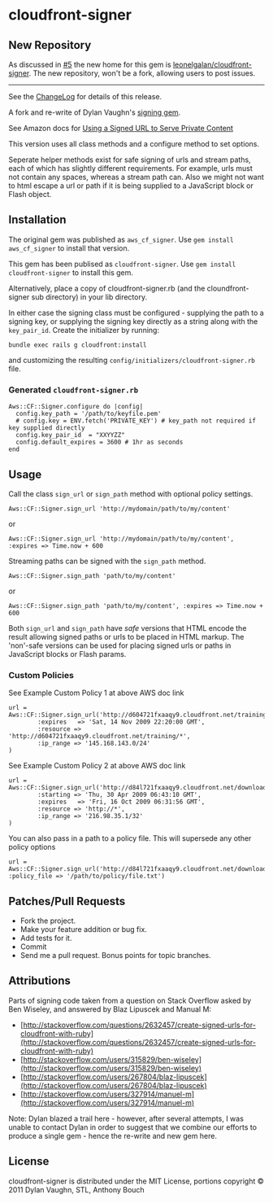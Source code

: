 # cloudfront-signer
## New Repository
As discussed in [#5](https://github.com/58bits/cloudfront-signer/pull/5) the new home for this gem is [leonelgalan/cloudfront-signer](https://github.com/leonelgalan/cloudfront-signer). The new repository, won't be a fork, allowing users to post issues. 

---

See the [ChangeLog](https://github.com/58bits/cloudfront-signer/blob/master/ChangeLog.markdown) for details of this release.

A fork and re-write of Dylan Vaughn's [signing gem](https://github.com/stlondemand/aws_cf_signer).

See Amazon docs for [Using a Signed URL to Serve Private Content](http://docs.amazonwebservices.com/AmazonCloudFront/latest/DeveloperGuide/index.html?PrivateContent.html)

This version uses all class methods and a configure method to set options.

Seperate helper methods exist for safe signing of urls and stream paths, each of which has slightly different requirements. For example, urls must not contain any spaces, whereas a stream path can. Also we might not want to html escape a url or path if it is being supplied to a JavaScript block or Flash object.

## Installation

The original gem was published as `aws_cf_signer`. Use `gem install aws_cf_signer` to install that version.

This gem has been publised as `cloudfront-signer`. Use `gem install cloudfront-signer` to install this gem.

Alternatively, place a copy of cloudfront-signer.rb (and the cloundfront-signer sub directory) in your lib directory.

In either case the signing class must be configured - supplying the path to a signing key, or supplying the signing key directly as a string along with the `key_pair_id`. Create the initializer by running:

```
bundle exec rails g cloudfront:install
```

and customizing the resulting `config/initializers/cloudfront-signer.rb` file.

### Generated `cloudfront-signer.rb`

    Aws::CF::Signer.configure do |config|
      config.key_path = '/path/to/keyfile.pem'
      # config.key = ENV.fetch('PRIVATE_KEY') # key_path not required if key supplied directly
      config.key_pair_id  = "XXYYZZ"
      config.default_expires = 3600 # 1hr as seconds
    end

## Usage

Call the class `sign_url` or `sign_path` method with optional policy settings.

    Aws::CF::Signer.sign_url 'http://mydomain/path/to/my/content'

or

    Aws::CF::Signer.sign_url 'http://mydomain/path/to/my/content', :expires => Time.now + 600

Streaming paths can be signed with the `sign_path` method.

    Aws::CF::Signer.sign_path 'path/to/my/content'

or

    Aws::CF::Signer.sign_path 'path/to/my/content', :expires => Time.now + 600


Both `sign_url` and `sign_path` have _safe_ versions that HTML encode the result allowing signed paths or urls to be placed in HTML markup. The 'non'-safe versions can be used for placing signed urls or paths in JavaScript blocks or Flash params.


### Custom Policies

See Example Custom Policy 1 at above AWS doc link

    url = Aws::CF::Signer.sign_url('http://d604721fxaaqy9.cloudfront.net/training/orientation.avi',
            :expires   => 'Sat, 14 Nov 2009 22:20:00 GMT',
            :resource => 'http://d604721fxaaqy9.cloudfront.net/training/*',
            :ip_range => '145.168.143.0/24'
    )

See Example Custom Policy 2 at above AWS doc link

    url = Aws::CF::Signer.sign_url('http://d84l721fxaaqy9.cloudfront.net/downloads/pictures.tgz',
            :starting => 'Thu, 30 Apr 2009 06:43:10 GMT',
            :expires   => 'Fri, 16 Oct 2009 06:31:56 GMT',
            :resource => 'http://*',
            :ip_range => '216.98.35.1/32'
    )

You can also pass in a path to a policy file. This will supersede any other policy options

    url = Aws::CF::Signer.sign_url('http://d84l721fxaaqy9.cloudfront.net/downloads/pictures.tgz', :policy_file => '/path/to/policy/file.txt')


## Patches/Pull Requests

* Fork the project.
* Make your feature addition or bug fix.
* Add tests for it.
* Commit
* Send me a pull request. Bonus points for topic branches.

## Attributions

Parts of signing code taken from a question on Stack Overflow asked by Ben Wiseley, and answered by Blaz Lipuscek and Manual M:

* [http://stackoverflow.com/questions/2632457/create-signed-urls-for-cloudfront-with-ruby](http://stackoverflow.com/questions/2632457/create-signed-urls-for-cloudfront-with-ruby)
* [http://stackoverflow.com/users/315829/ben-wiseley](http://stackoverflow.com/users/315829/ben-wiseley)
* [http://stackoverflow.com/users/267804/blaz-lipuscek](http://stackoverflow.com/users/267804/blaz-lipuscek)
* [http://stackoverflow.com/users/327914/manuel-m](http://stackoverflow.com/users/327914/manuel-m)

Note: Dylan blazed a trail here - however, after several attempts, I was unable to contact Dylan in order to suggest that we combine our efforts to produce a single gem - hence the re-write and new gem here.


License
-------

cloudfront-signer is distributed under the MIT License, portions copyright © 2011 Dylan Vaughn, STL, Anthony Bouch
